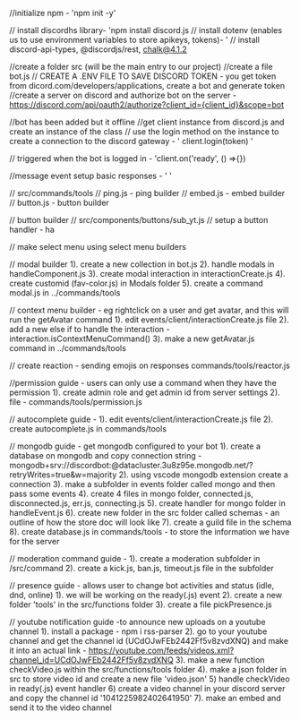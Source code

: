 <!-- CREATING A DISCORD BOT -->

//initialize npm - 'npm init -y'

// install discordhs library- 'npm install discord.js
// install dotenv (enables us to use environment variables to store apikeys, tokens)- '
// install discord-api-types, @discordjs/rest, chalk@4.1.2

<!-- project structure -->
//create a folder src (will be the main entry to our project)
//create a file bot.js
// CREATE A .ENV FILE TO SAVE DISCORD TOKEN - you get token from dicord.com/developers/applications, create a bot and generate token
//create a server on discord and authorize bot on the server - https://discord.com/api/oauth2/authorize?client_id={client_id}&scope=bot

<!-- use js code to make bot online -->
//bot has been added but it offline
//get client instance from discord.js and create an instance of the class
// use the login method on the instance to create a connection to the discord gateway - ' client.login(token) '

<!-- basic events -->

<!-- ready events -->
// triggered when the bot is logged in - 'client.on('ready', () =>{})

<!-- message events -->
//message event setup basic responses - '  '

<!-- bot responses -->
// src/commands/tools
//  ping.js - ping builder
// embed.js - embed builder
// button.js - button builder

// button builder
// src/components/buttons/sub_yt.js
// setup a button handler - ha

// make select menu using select menu builders

// modal builder
1). create a new collection in bot.js
2). handle modals in handleComponent.js
3). create modal interaction in interactionCreate.js
4). create customid (fav-color.js) in Modals folder
5). create a command modal.js in ../commands/tools

// context menu builder - eg rightclick on a user and get avatar, and this will run the getAvatar command
1). edit events/client/interactionCreate.js file
2). add a new else if to handle the interaction - interaction.isContextMenuCommand()
3). make a new getAvatar.js command in ../commands/tools

// create reaction - sending emojis on responses
commands/tools/reactor.js

//permission guide - users can only use a command when they have the permission
1). create admin role and get admin id from server settings
2). file - commands/tools/permission.js

// autocomplete guide - 
1). edit events/client/interactionCreate.js file 
2). create autocomplete.js in commands/tools

// mongodb guide - get mongodb configured to your bot
1). create a database on mongodb and copy connection string - mongodb+srv://discordbot:<password>@datacluster.3u8z95e.mongodb.net/?retryWrites=true&w=majority
2). using vscode mongodb extension create a connection
3). make a subfolder in events folder called mongo and then pass some events
4). create 4 files in mongo folder, connected.js, disconnected.js, err.js, connecting.js
5). create handler for mongo folder in handleEvent.js
6). create new folder in the src folder called schemas - an outline of how the store doc will look like
7). create a guild file in the schema
8). create database.js in commands/tools - to store the information we have for the server

// moderation command guide - 
1). create a moderation subfolder in /src/command
2). create a kick.js, ban.js, timeout.js file in the subfolder

// presence guide - allows user to change bot activities and status (idle, dnd, online)
1). we will be working on the ready(.js) event
2). create a new folder 'tools' in the src/functions folder
3). create a file pickPresence.js

// youtube notification guide  -to announce new uploads on a youtube channel
1). install a package - npm i rss-parser
2). go to your youtube channel and get the channel id (UCdOJwFEb2442Ff5v8zvdXNQ) and make it into an actual link - https://youtube.com/feeds/videos.xml?channel_id=UCdOJwFEb2442Ff5v8zvdXNQ
3). make a new function checkVideo.js within the src/functions/tools folder
4). make a json folder in src to store video id and create a new file 'video.json'
5) handle checkVideo in ready(.js) event handler
6) create a video channel in your discord server and copy the channel id '1041225982402641950'
7). make an embed and send it to the video channel